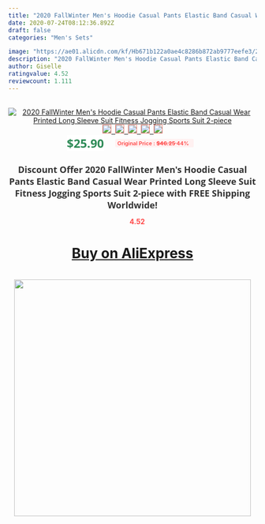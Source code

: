 ```yaml
---
title: "2020 FallWinter Men's Hoodie Casual Pants Elastic Band Casual Wear Printed Long Sleeve Suit Fitness Jogging Sports Suit 2-piece"
date: 2020-07-24T08:12:36.892Z
draft: false
categories: "Men's Sets"

image: "https://ae01.alicdn.com/kf/Hb671b122a0ae4c8286b872ab9777eefe3/2020-Fall-Winter-Men-s-Hoodie-Casual-Pants-Elastic-Band-Casual-Wear-Printed-Long-Sleeve-Suit.jpg"
description: "2020 FallWinter Men's Hoodie Casual Pants Elastic Band Casual Wear Printed Long Sleeve Suit Fitness Jogging Sports Suit 2-piece"
author: Giselle
ratingvalue: 4.52
reviewcount: 1.111
---
```

<br>
<div style="text-align: center;">
<a href="https://s.click.aliexpress.com/e/_Ar1nQz" target="_blank" rel="nofollow noopener noreferrer"><img alt="2020 FallWinter Men's Hoodie Casual Pants Elastic Band Casual Wear Printed Long Sleeve Suit Fitness Jogging Sports Suit 2-piece" class="magnifier-image" src="https://ae01.alicdn.com/kf/Hb671b122a0ae4c8286b872ab9777eefe3/2020-Fall-Winter-Men-s-Hoodie-Casual-Pants-Elastic-Band-Casual-Wear-Printed-Long-Sleeve-Suit.jpg_640x640.jpg">
<br>
<img style="border:1px solid salmon" src="https://ae01.alicdn.com/kf/Hb671b122a0ae4c8286b872ab9777eefe3/2020-Fall-Winter-Men-s-Hoodie-Casual-Pants-Elastic-Band-Casual-Wear-Printed-Long-Sleeve-Suit.jpg_120x120.jpg">&nbsp;&nbsp;<img style="border:1px solid salmon" src="https://ae01.alicdn.com/kf/H9d11cca2db5e4ecbadd7508f3e6fde40W/2020-Fall-Winter-Men-s-Hoodie-Casual-Pants-Elastic-Band-Casual-Wear-Printed-Long-Sleeve-Suit.jpg_120x120.jpg">&nbsp;&nbsp;<img style="border:1px solid salmon" src="https://ae01.alicdn.com/kf/H34212b393a8f47e58361af3fdc13e857t/2020-Fall-Winter-Men-s-Hoodie-Casual-Pants-Elastic-Band-Casual-Wear-Printed-Long-Sleeve-Suit.jpg_120x120.jpg">&nbsp;&nbsp;<img style="border:1px solid salmon" src="https://ae01.alicdn.com/kf/Hc50dc58c05d84024931cbe540aa8f817J/2020-Fall-Winter-Men-s-Hoodie-Casual-Pants-Elastic-Band-Casual-Wear-Printed-Long-Sleeve-Suit.jpg_120x120.jpg">&nbsp;&nbsp;<img style="border:1px solid salmon" src="https://ae01.alicdn.com/kf/Hfae0ee312cb14964b0ec69442d4f6f47Q/2020-Fall-Winter-Men-s-Hoodie-Casual-Pants-Elastic-Band-Casual-Wear-Printed-Long-Sleeve-Suit.jpg_120x120.jpg"></a></div><br0>
<div style="text-align: center;"><span style="background-color: white; border: 0px; box-sizing: border-box; color: seagreen; display: inline-block; font-family: &quot;open sans&quot; , &quot;arial&quot; , &quot;helvetica&quot; , sans-serif , &quot;heiti&quot;; font-size: 24px; font-stretch: inherit; font-weight: 700; line-height: inherit; margin: 0px 10px 0px 0px; padding: 0px; vertical-align: middle;">$25.90 </span>
<span style="background: rgb(255 , 241 , 241); border-radius: 3px; border: 0px; box-sizing: border-box; color: #ff4747; display: inline-block; font-family: inherit; font-size: 12px; font-stretch: inherit; font-style: inherit; font-variant: inherit; font-weight: 600; line-height: inherit; margin: 0px; padding: 2px 5px; transform: scale(0.9); vertical-align: middle;">Original Price : <b style="text-decoration: line-through;">$46.25 </b> 44%&nbsp;&nbsp;</span></div>
<h1 style="color: #333333; display: inline-block; font-family: &quot;open sans&quot; , &quot;arial&quot; , &quot;helvetica&quot; , sans-serif , &quot;heiti&quot;; font-size: 18px; font-stretch: inherit; font-weight: 700; text-align: center;">Discount Offer 2020 FallWinter Men's Hoodie Casual Pants Elastic Band Casual Wear Printed Long Sleeve Suit Fitness Jogging Sports Suit 2-piece with FREE Shipping Worldwide!</h1>
<div style="color: #ff4747; text-align: center;">
<img src="https://4.bp.blogspot.com/-M0ZcTcb-5uY/XleCXlxnR4I/AAAAAAAAAEc/OrjgMkXV1oMQFaCRZj5HQwOCBcu3w1FegCPcBGAYYCw/s1600/star.png" style="height: 15px;">&nbsp;<b>4.52</b></div>
<div class="button_cont" align="center"><a class="buynow_a" href="https://s.click.aliexpress.com/e/_Ar1nQz" target="_blank" rel="nofollow noopener noreferrer"><H1>Buy on AliExpress</H1></a></div><br>
<div class="separator" style="clear: both; text-align: center;">
<img src="https://lh3.googleusercontent.com/-pTy5HemUv9M/XlePHvY0dAI/AAAAAAAAAE4/0nX5iRUoIWY8eMW9Dpxeirr157OZliDIgCLcBGAsYHQ/s1600/badge.gif" width="480">
</div>
